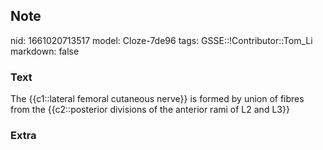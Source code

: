## Note
nid: 1661020713517
model: Cloze-7de96
tags: GSSE::!Contributor::Tom_Li
markdown: false

### Text
<div>
  The {{c1::lateral femoral cutaneous nerve}} is formed by union of
  fibres from the {{c2::posterior divisions of the anterior rami of
  L2 and L3}}
</div>

### Extra

